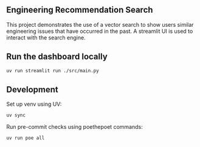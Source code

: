 ## Engineering Recommendation Search
This project demonstrates the use of a vector search to show users similar engineering issues that have 
occurred in the past. A streamlit UI is used to interact with the search engine.

## Run the dashboard locally
```sh
uv run streamlit run ./src/main.py
```


## Development
Set up venv using UV:
```bash
uv sync
```

Run pre-commit checks using poethepoet commands:
```bash
uv run poe all
```